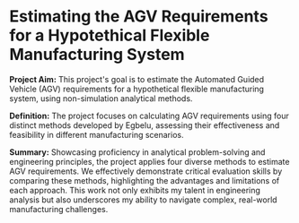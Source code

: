 # Estimating the AGV Requirements for a Hypotethical Flexible Manufacturing System


**Project Aim:** This project's goal is to estimate the Automated Guided Vehicle (AGV) requirements for a hypothetical flexible manufacturing system, using non-simulation analytical methods.

**Definition:** The project focuses on calculating AGV requirements using four distinct methods developed by Egbelu, assessing their effectiveness and feasibility in different manufacturing scenarios.

**Summary:** Showcasing proficiency in analytical problem-solving and engineering principles, the project applies four diverse methods to estimate AGV requirements. We effectively demonstrate critical evaluation skills by comparing these methods, highlighting the advantages and limitations of each approach. This work not only exhibits my talent in engineering analysis but also underscores my ability to navigate complex, real-world manufacturing challenges.

